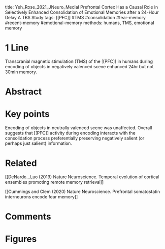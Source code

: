 title: Yeh_Rose_2021_JNeuro_Medial Prefrontal Cortex Has a Causal Role in Selectively Enhanced Consolidation of Emotional Memories after a 24-Hour Delay A TBS Study
tags: [[PFC]] #TMS #consolidation #fear-memory #recent-memory #emotional-memory
methods: humans, TMS, emotional memory

# 1 Line
Transcranial magnetic stimulation (TMS) of the [[PFC]] in humans during encoding of objects in negatively valenced scene enhanced 24hr but not 30min memory.

# Abstract


# Key points
Encoding of objects in neutrally valenced scene was unaffected. 
Overall suggests that [[PFC]] activity during encoding interacts with the consolidation process preferentially preserving negatively salient (or perhaps just salient) information.

# Related
[[DeNardo...Luo (2019) Nature Neuroscience. Temporal evolution of cortical ensembles promoting remote memory retrieval]]

[[Cummings and Clem (2020) Nature Neuroscience. Prefrontal somatostatin interneurons encode fear memory]]

# Comments

# Figures